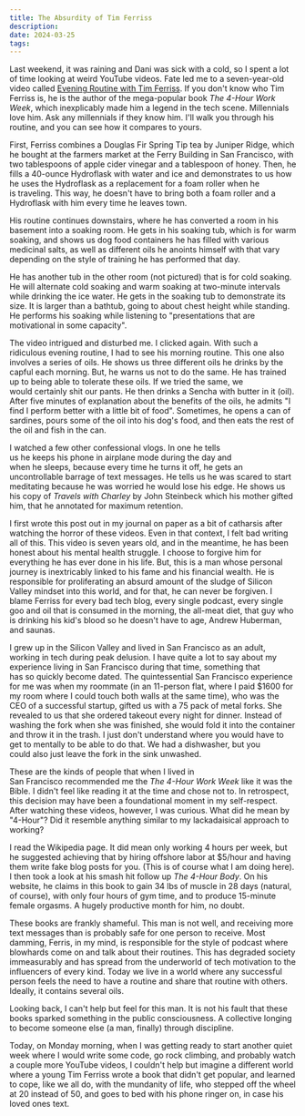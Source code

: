 ```yaml
---
title: The Absurdity of Tim Ferriss
description: 
date: 2024-03-25
tags:
---
```

Last weekend, it was raining and Dani was sick with a cold, so I spent a lot of time looking at weird YouTube videos. Fate led me to a seven-year-old video called [Evening Routine with Tim Ferriss](https://www.youtube.com/watch?v=eLYqhezACpc). If you don't know who Tim Ferriss is, he is the author of the mega-popular book *The 4-Hour Work Week*, which inexplicably made him a legend in the tech scene. Millennials love him. Ask any millennials if they know him. I'll walk you through his routine, and you can see how it compares to yours. 

First, Ferriss combines a Douglas Fir Spring Tip tea by Juniper Ridge, which he bought at the farmers market at the Ferry Building in San Francisco, with two tablespoons of apple cider vinegar and a tablespoon of honey. Then, he fills a 40-ounce Hydroflask with water and ice and demonstrates to us how he uses the Hydroflask as a replacement for a foam roller when he is traveling. This way, he doesn't have to bring both a foam roller and a Hydroflask with him every time he leaves town. 

His routine continues downstairs, where he has converted a room in his basement into a soaking room. He gets in his soaking tub, which is for warm soaking, and shows us dog food containers he has filled with various medicinal salts, as well as different oils he anoints himself with that vary depending on the style of training he has performed that day. 

He has another tub in the other room (not pictured) that is for cold soaking. He will alternate cold soaking and warm soaking at two-minute intervals while drinking the ice water. He gets in the soaking tub to demonstrate its size. It is larger than a bathtub, going to about chest height while standing. He performs his soaking while listening to "presentations that are motivational in some capacity". 

The video intrigued and disturbed me. I clicked again. With such a ridiculous evening routine, I had to see his morning routine. This one also involves a series of oils. He shows us three different oils he drinks by the capful each morning. But, he warns us not to do the same. He has trained up to being able to tolerate these oils. If we tried the same, we would certainly shit our pants. He then drinks a Sencha with butter in it (oil). After five minutes of explanation about the benefits of the oils, he admits "I find I perform better with a little bit of food". Sometimes, he opens a can of sardines, pours some of the oil into his dog's food, and then eats the rest of the oil and fish in the can. 

I watched a few other confessional vlogs. In one he tells us he keeps his phone in airplane mode during the day and when he sleeps, because every time he turns it off, he gets an uncontrollable barrage of text messages. He tells us he was scared to start meditating because he was worried he would lose his edge. He shows us his copy of *Travels with Charley* by John Steinbeck which his mother gifted him, that he annotated for maximum retention. 

I first wrote this post out in my journal on paper as a bit of catharsis after watching the horror of these videos. Even in that context, I felt bad writing all of this. This video is seven years old, and in the meantime, he has been honest about his mental health struggle. I choose to forgive him for everything he has ever done in his life. But, this is a man whose personal journey is inextricably linked to his fame and his financial wealth. He is responsible for proliferating an absurd amount of the sludge of Silicon Valley mindset into this world, and for that, he can never be forgiven. I blame Ferriss for every bad tech blog, every single podcast, every single goo and oil that is consumed in the morning, the all-meat diet, that guy who is drinking his kid's blood so he doesn't have to age, Andrew Huberman, and saunas. 

I grew up in the Silicon Valley and lived in San Francisco as an adult, working in tech during peak delusion. I have quite a lot to say about my experience living in San Francisco during that time, something that has so quickly become dated. The quintessential San Francisco experience for me was when my roommate (in an 11-person flat, where I paid $1600 for my room where I could touch both walls at the same time), who was the CEO of a successful startup, gifted us with a 75 pack of metal forks. She revealed to us that she ordered takeout every night for dinner. Instead of washing the fork when she was finished, she would fold it into the container and throw it in the trash. I just don't understand where you would have to get to mentally to be able to do that. We had a dishwasher, but you could also just leave the fork in the sink unwashed. 

These are the kinds of people that when I lived in San Francisco recommended me the *The 4-Hour Work Week* like it was the Bible. I didn't feel like reading it at the time and chose not to. In retrospect, this decision may have been a foundational moment in my self-respect. After watching these videos, however, I was curious. What did he mean by "4-Hour"? Did it resemble anything similar to my lackadaisical approach to working? 

I read the Wikipedia page. It did mean only working 4 hours per week, but he suggested achieving that by hiring offshore labor at $5/hour and having them write fake blog posts for you. (This is of course what I am doing here). I then took a look at his smash hit follow up *The 4-Hour Body*. On his website, he claims in this book to gain 34 lbs of muscle in 28 days (natural, of course), with only four hours of gym time, and to produce 15-minute female orgasms. A hugely productive month for him, no doubt. 

These books are frankly shameful. This man is not well, and receiving more text messages than is probably safe for one person to receive. Most damming, Ferris, in my mind, is responsible for the style of podcast where blowhards come on and talk about their routines. This has degraded society immeasurably and has spread from the underworld of tech motivation to the influencers of every kind. Today we live in a world where any successful person feels the need to have a routine and share that routine with others. Ideally, it contains several oils. 

Looking back, I can't help but feel for this man. It is not his fault that these books sparked something in the public consciousness. A collective longing to become someone else (a man, finally) through discipline. 

Today, on Monday morning, when I was getting ready to start another quiet week where I would write some code, go rock climbing, and probably watch a couple more YouTube videos, I couldn't help but imagine a different world where a young Tim Ferriss wrote a book that didn't get popular, and learned to cope, like we all do, with the mundanity of life, who stepped off the wheel at 20 instead of 50, and goes to bed with his phone ringer on, in case his loved ones text.